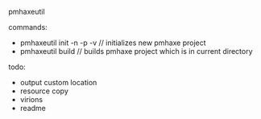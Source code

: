 pmhaxeutil

commands:
  - pmhaxeutil init -n <name> -p <namespace> -v <version> // initializes new pmhaxe project
  - pmhaxeutil build // builds pmhaxe project which is in current directory

todo:
  - output custom location
  - resource copy
  - virions
  - readme
